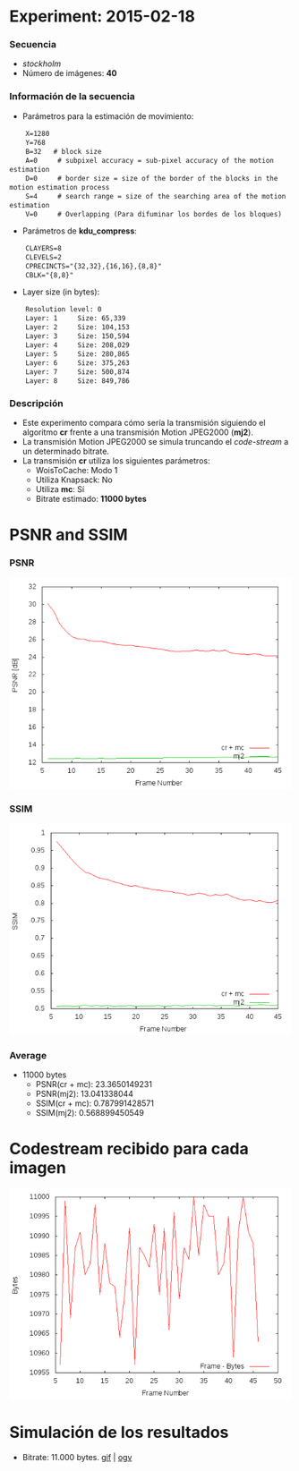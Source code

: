 Experiment: 2015-02-18
======================

### Secuencia

- *stockholm*
- Número de imágenes: **40**

### Información de la secuencia
* Parámetros para la estimación de movimiento:
```
    X=1280
    Y=768
    B=32   # block size
    A=0     # subpixel accuracy = sub-pixel accuracy of the motion estimation
    D=0     # border size = size of the border of the blocks in the motion estimation process
    S=4     # search range = size of the searching area of the motion estimation
    V=0     # Overlapping (Para difuminar los bordes de los bloques)
```

* Parámetros de **kdu_compress**:

```
    CLAYERS=8
    CLEVELS=2
    CPRECINCTS="{32,32},{16,16},{8,8}"
    CBLK="{8,8}"
```

* Layer size (in bytes):

```
    Resolution level: 0
    Layer: 1     Size: 65,339
    Layer: 2     Size: 104,153
    Layer: 3     Size: 150,594
    Layer: 4     Size: 208,029
    Layer: 5     Size: 280,865
    Layer: 6     Size: 375,263
    Layer: 7     Size: 500,874
    Layer: 8     Size: 849,786
```

### Descripción

- Este experimento compara cómo sería la transmisión siguiendo el algoritmo
  **cr** frente a una transmisión Motion JPEG2000 (**mj2**). 
- La transmisión Motion JPEG2000 se simula truncando el *code-stream* a
  un determinado bitrate.
- La transmisión **cr** utiliza los siguientes parámetros:
    - WoisToCache: Modo 1
    - Utiliza Knapsack: No
    - Utiliza **mc**: Sí
    - Bitrate estimado: **11000 bytes**

PSNR and SSIM
=============

### PSNR

![](assets/psnr_11000.png)

### SSIM

![](assets/ssim_11000.png)

### Average
* 11000 bytes
  * PSNR(cr + mc):      23.3650149231
  * PSNR(mj2):          13.041338044
  * SSIM(cr + mc):      0.787991428571
  * SSIM(mj2):          0.568899450549

Codestream recibido para cada imagen
=============

![](assets/bytes_11000.png)

Simulación de los resultados
=============

* Bitrate: 11.000 bytes. [gif](gif/all_11000.gif) | [ogv](ogv/all_11000.ogv)
